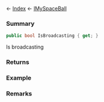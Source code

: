 ← [Index](Api-Index) ← [IMySpaceBall](SpaceEngineers.Game.ModAPI.Ingame.IMySpaceBall)

### Summary

```csharp
public bool IsBroadcasting { get; }
```

Is broadcasting

### Returns

### Example

### Remarks

